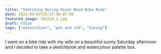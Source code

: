 ```yaml
---
title: "Sketching During River Road Bike Ride"
date: 2023-04-02T20:57:48-07:00
featured_image: 202210_1.jpg 
draft: false 
tags: ["watercolour", "pen and ink", "biking"]
---
```

I went on a bike ride with my wife on a beautiful sunny Saturday afternoon and I decided to take a sketchbook and watercolour palette box.



